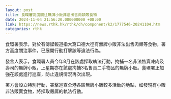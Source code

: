 ```yaml
---
layout: post
title: 食環署高度關注無牌小販非法出售肉類等食物
date: 2024-11-04 21:56:20.000000000 +08:00
link: https://news.rthk.hk/rthk/ch/component/k2/1777546-20241104.htm
categories: rthk
---
```


食環署表示，對於有傳媒報道指大窩口德大徑有無牌小販非法出售肉類等食物，署方高度關注事件，已展開行動打擊該等違法行為。

發言人表示，食環署人員今年8月在該處採取執法行動，拘捕一名非法售賣凍肉及壽司的無牌小販，上星期亦在該處拘捕3名售賣二手物品的無牌小販。食環署正加強在該處進行巡查，防止違規情況再次出現。

署方會設立特別行動，突擊巡查全港各區無牌小販較多活動的地點，如發現有小販非法販賣食物，將採取嚴厲的執法行動。
